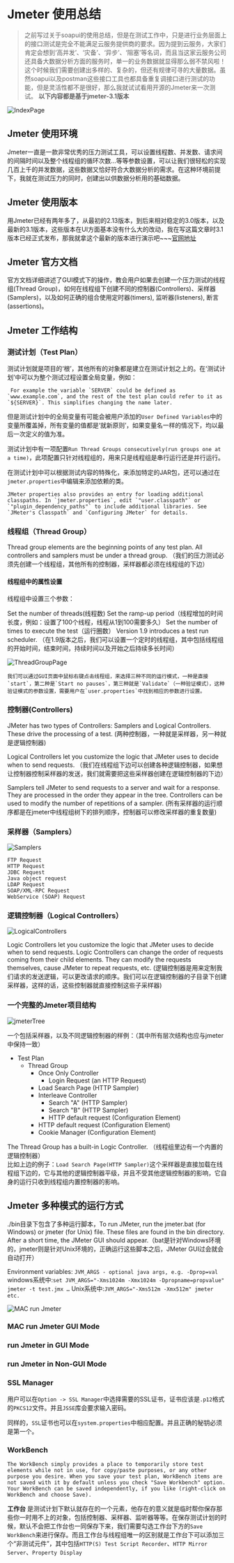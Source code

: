# Jmeter 使用总结

> 之前写过关于soapui的使用总结，但是在测试工作中，只是进行业务层面上的接口测试是完全不能满足云服务提供商的要求。因为提到云服务，大家们肯定会想到‘高并发’、‘灾备’、‘异步’、‘阻塞’等名词，而且当这家云服务公司还具备大数据分析方面的服务时，单一的业务数据就显得那么弱不禁风啦！这个时候我们需要创建出多样的、复杂的，但还有规律可寻的大量数据。虽然soapui以及postman这些接口工具也都具备重复调接口进行测试的功能，但是灵活性都不是很好，那么我就试试看用开源的Jmeter来一次测试。
**以下内容都是基于jmeter-3.1版本**

![IndexPage](https://github.com/zackgq2009/TestDocuments/blob/master/jmeterProjects/jmeterPictures/jmeterIndexPage.png)

## Jmeter 使用环境

Jmeter一直是一款非常优秀的压力测试工具，可以设置线程数、并发数、请求间的间隔时间以及整个线程组的循环次数...等等参数设置，可以让我们很轻松的实现几百上千的并发数据，这些数据又恰好符合大数据分析的需求。在这种环境前提下，我就在测试压力的同时，创建出以供数据分析用的基础数据。

## Jmeter 使用版本

用Jmeter已经有两年多了，从最初的2.13版本，到后来相对稳定的3.0版本，以及最新的3.1版本，这些版本在UI方面基本没有什么大的改动，我在写这篇文章时3.1版本已经正式发布，那我就拿这个最新的版本进行演示吧~~~[官网地址](http://jmeter.apache.org/)

## Jmeter 官方文档

官方文档详细讲述了GUI模式下的操作，教会用户如果去创建一个压力测试的线程组(Thread Group)，如何在线程组下创建不同的控制器(Controllers)、采样器(Samplers)，以及如何正确的组合使用定时器(timers), 监听器(listeners), 断言(assertions)。

## Jmeter 工作结构

### 测试计划（Test Plan）

测试计划就是项目的‘根’，其他所有的对象都是建立在测试计划之上的。在‘测试计划’中可以为整个测试过程设置全局变量，例如：

```
 For example the variable `SERVER` could be defined as `www.example.com`, and the rest of the test plan could refer to it as `${SERVER}`. This simplifies changing the name later.
```

但是测试计划中的全局变量有可能会被用户添加的`User Defined Variables`中的变量所覆盖掉，所有变量的值都是‘就新原则’，如果变量名一样的情况下，均以最后一次定义的值为准。

测试计划中有一项配置`Run Thread Groups consecutively(run groups one at a time)`，此项配置只针对线程组的，用来只是线程组是串行运行还是并行运行。

在测试计划中可以根据测试内容的特殊化，来添加特定的JAR包，还可以通过在`jmeter.properties`中编辑来添加依赖的类。

```
JMeter properties also provides an entry for loading additional classpaths. In `jmeter.properties`, edit `"user.classpath"` or `"plugin_dependency_paths"` to include additional libraries. See `JMeter's Classpath` and `Configuring JMeter` for details.
```

### 线程组（Thread Group）

Thread group elements are the beginning points of any test plan. All controllers and samplers must be under a thread group. （我们的压力测试必须先创建一个线程组，其他所有的控制器，采样器都必须在线程组的下边）

#### 线程组中的属性设置

线程组中设置三个参数：

Set the number of threads(线程数)
Set the ramp-up period（线程增加的时间长度，例如：设置了100个线程，线程从1到100需要多久）
Set the number of times to execute the test（运行圈数）
Version 1.9 introduces a test run scheduler. （在1.9版本之后，我们可以设置一个定时的线程组，其中包括线程组的开始时间，结束时间，持续时间以及开始之后持续多长时间）

![ThreadGroupPage](https://github.com/zackgq2009/TestDocuments/blob/master/jmeterProjects/jmeterPictures/ThreadGroupPage.png)

```
我们可以通过GUI页面中鼠标右键点击线程组，来选择三种不同的运行模式，一种是直接`start`，第二种是`Start no pauses`，第三种就是`Validate`（一种验证模式），这种验证模式的参数设置，需要用户在`user.properties`中找到相应的参数进行设置。
```

### 控制器(Controllers)

JMeter has two types of Controllers: Samplers and Logical Controllers. These drive the processing of a test. (两种控制器，一种就是采样器，另一种就是逻辑控制器)

Logical Controllers let you customize the logic that JMeter uses to decide when to send requests. （我们在线程组下边可以创建各种逻辑控制器，如果想让控制器控制采样器的发送，我们就需要把这些采样器创建在逻辑控制器的下边）

Samplers tell JMeter to send requests to a server and wait for a response. They are processed in the order they appear in the tree. Controllers can be used to modify the number of repetitions of a sampler. (所有采样器的运行顺序都是在jmeter中线程组树下的排列顺序，控制器可以修改采样器的重复数量)

### 采样器（Samplers）

![Samplers](https://github.com/zackgq2009/TestDocuments/blob/master/jmeterProjects/jmeterPictures/Samplers.png)

```JMeter samplers include:
FTP Request
HTTP Request
JDBC Request
Java object request
LDAP Request
SOAP/XML-RPC Request
WebService (SOAP) Request
```

### 逻辑控制器（Logical Controllers）

![LogicalControllers](https://github.com/zackgq2009/TestDocuments/blob/master/jmeterProjects/jmeterPictures/LogicalControllers.png)

Logic Controllers let you customize the logic that JMeter uses to decide when to send requests. Logic Controllers can change the order of requests coming from their child elements. They can modify the requests themselves, cause JMeter to repeat requests, etc. (逻辑控制器是用来定制我们请求的发送逻辑，可以更改请求的顺序。我们可以在逻辑控制器的子目录下创建采样器，这样的话，这些控制器就直接控制这些子采样器)

### 一个完整的Jmeter项目结构

![jmeterTree](https://github.com/zackgq2009/TestDocuments/blob/master/jmeterProjects/jmeterPictures/jmeterTree.png)

一个包括采样器，以及不同逻辑控制器的样例：（其中所有层次结构也应与jmeter中保持一致）  
- Test Plan
    - Thread Group
        - Once Only Controller
            - Login Request (an HTTP Request)
        - Load Search Page (HTTP Sampler)
        - Interleave Controller
            - Search "A" (HTTP Sampler)
            - Search "B" (HTTP Sampler)
            - HTTP default request (Configuration Element)
        - HTTP default request (Configuration Element)
        - Cookie Manager (Configuration Element)

The Thread Group has a built-in Logic Controller.
（线程组里边有一个内置的逻辑控制器）  
比如上边的例子：`Load Search Page(HTTP Sampler)`这个采样器是直接加载在线程组下边的，它与其他的逻辑控制器平级，并且不受其他逻辑控制器的影响，它自身的运行只收到线程组内置控制器的影响。

## Jmeter 多种模式的运行方式

./bin目录下包含了多种运行脚本，To run JMeter, run the jmeter.bat (for Windows) or jmeter (for Unix) file. These files are found in the bin directory. After a short time, the JMeter GUI should appear.（bat是针对Windows环境的，jmeter则是针对Unix环境的，正确运行这些脚本之后，JMeter GUI过会就会自动打开）

Environment variables: `JVM_ARGS - optional java args, e.g. -Dprop=val`
windows系统中:`set JVM_ARGS="-Xms1024m -Xmx1024m -Dpropname=propvalue" jmeter -t test.jmx …`
Unix系统中:`JVM_ARGS="-Xms512m -Xmx512m" jmeter etc.`

![MAC run Jmeter](https://github.com/zackgq2009/TestDocuments/blob/master/jmeterProjects/jmeterPictures/startJmeter.png)

### MAC run Jmeter GUI Mode

### run Jmeter in GUI Mode

### run Jmeter in Non-GUI Mode

### SSL Manager

用户可以在`Option -> SSL Manager`中选择需要的SSL证书，证书应该是`.p12`格式的`PKCS12`文件。并且`JSSE`库会要求输入密码。

同样的，`SSL`证书也可以在`system.properties`中相应配置。并且正确的秘钥必须是第一个。

### WorkBench

```
The WorkBench simply provides a place to temporarily store test elements while not in use, for copy/paste purposes, or any other purpose you desire. When you save your test plan, WorkBench items are not saved with it by default unless you check "Save Workbench" option. Your WorkBench can be saved independently, if you like (right-click on WorkBench and choose Save).
```

**工作台** 是测试计划下默认就存在的一个元素，他存在的意义就是临时帮你保存那些你一时用不上的对象，包括控制器、采样器、监听器等等。在保存测试计划的时候，默认不会把工作台也一同保存下来，我们需要勾选工作台下方的`Save WorkBench`来进行保存。而且工作台与线程组唯一的区别就是工作台下可以添加三个“非测试元件”，其中包括`HTTP(S) Test Script Recorder`、`HTTP Mirror Server`、`Property Display`
